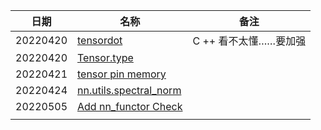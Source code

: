 | 日期     | 名称                                                         | 备注                  |
| -------- | ------------------------------------------------------------ | --------------------- |
| 20220420 | [tensordot](https://github.com/Oneflow-Inc/oneflow/pull/7968) | C ++ 看不太懂……要加强 |
| 20220420 | [Tensor.type](https://github.com/Oneflow-Inc/oneflow/pull/7948) |                       |
| 20220421 | [tensor pin memory](https://github.com/Oneflow-Inc/oneflow/pull/8073) |                       |
| 20220424 | [nn.utils.spectral_norm](https://github.com/Oneflow-Inc/oneflow/pull/8082) |                       |
| 20220505 | [Add nn_functor Check](https://github.com/Oneflow-Inc/oneflow/pull/7910) |                       |
|          |                                                              |                       |

